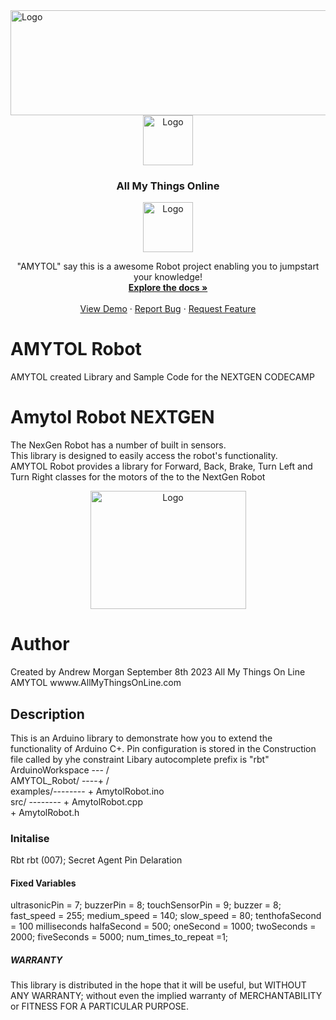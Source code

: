 <div align="left">
  <a href="https://github.com/and900/Reference/blob/main/images/">
    <img src="https://github.com/and900/Reference/blob/main/images/Header_banner.jpg" alt="Logo" width="1100" height="168">
  </a>
<div align="center">
    <a href="https://github.com/and900/Reference/blob/main/images/">
    <img src="https://github.com/and900/Reference/blob/main/images/logo.jpg" alt="Logo" width="80" height="80">
  </a>


  <h3 align="center">All My Things Online</h3>
<img src="https://github.com/and900/Reference/blob/main/images/I_Amytol_L_0.png" alt="Logo" width="80" height="80">
  <p align="center">
    "AMYTOL" say this is a awesome Robot project enabling you to jumpstart your knowledge!
    <br />
    <a href="https://github.com/and900/AMYTOL_Robot/blob/main/AMYTOL_Robot"><strong>Explore the docs »</strong></a>
    <br />
    <br />
    <a href="http:www.miss-millie.com">View Demo</a>
    ·
    <a href="https://github.com/and900/AMYTOL_Robot/blob/main/.github/ISSUE_TEMPLATE/bug_report.md">Report Bug</a>
    ·
    <a href="https://github.com/and900/AMYTOL_Robot/blob/main/.github/ISSUE_TEMPLATE/feature_request.md">Request Feature</a>
  </p>
</div>

  <h3 align="left"></h3>

# AMYTOL Robot
AMYTOL created Library and Sample Code for the NEXTGEN CODECAMP
# Amytol Robot NEXTGEN
The NexGen Robot has a number of built in sensors. 
    <br />
This library is designed to easily access the robot's functionality.
    <br />
AMYTOL Robot provides a library for Forward, Back, Brake, Turn Left and Turn Right classes for the motors of the to the NextGen Robot
<div align="center">
<a href="https://github.com/and900/Reference/blob/main/images/">
    <img src="https://github.com/and900/Reference/blob/main/images/NEXTGEN%20ROBOT.png" alt="Logo" width="249" height="189">
</a>
</div>


# Author
  Created by Andrew Morgan September 8th 2023
  All My Things On Line AMYTOL
  wwww.AllMyThingsOnLine.com

## Description
This is an Arduino library to demonstrate how you to extend the functionality of Arduino C+.
Pin configuration is stored in the Construction file called by yhe constraint
Libary autocomplete prefix is "rbt" 
<br />
   ArduinoWorkspace --- /
<br />
       AMYTOL_Robot/ ----+ /
<br />
           examples/--------   + AmytolRobot.ino
<br />
               src/ --------   + AmytolRobot.cpp
<br />
                               + AmytolRobot.h

### Initalise 
Rbt rbt (007);   Secret Agent Pin Delaration

#### Fixed Variables
ultrasonicPin = 7;
buzzerPin = 8;
touchSensorPin = 9;
buzzer = 8;
fast_speed = 255;
medium_speed = 140;
slow_speed = 80;
tenthofaSecond = 100 milliseconds
halfaSecond = 500;
oneSecond = 1000;
twoSeconds = 2000;
fiveSeconds = 5000;
num_times_to_repeat =1;

##### WARRANTY
This library is distributed in the hope that it will be useful,
but WITHOUT ANY WARRANTY; without even the implied warranty of
MERCHANTABILITY or FITNESS FOR A PARTICULAR PURPOSE.
